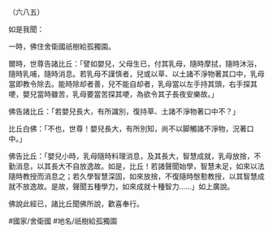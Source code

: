 （六八五）

如是我聞：

一時，佛住舍衛國祇樹給孤獨園。

爾時，世尊告諸比丘：「譬如嬰兒，父母生已，付其乳母，隨時摩拭，隨時沐浴，隨時乳哺，隨時消息。若乳母不謹慎者，兒或以草、以土諸不淨物著其口中，乳母當即教令除去。能時除却者善，兒不能自却者，乳母當以左手持其頭，右手探其哽，嬰兒當時雖苦，乳母要當苦探其哽，為欲令其子長夜安樂故。」

佛告諸比丘：「若嬰兒長大，有所識別，復持草、土諸不淨物著口中不？」

比丘白佛：「不也，世尊！嬰兒長大，有所別知，尚不以脚觸諸不淨物，況著口中。」

佛告比丘：「嬰兒小時，乳母隨時料理消息，及其長大，智慧成就，乳母放捨，不勤消息，以其長大不自放逸故。如是，比丘！若諸聲聞始學，智慧未足，如來以法隨時教授而消息之；若久學智慧深固，如來放捨，不復隨時慇懃教授，以其智慧成就不放逸故。是故，聲聞五種學力，如來成就十種智力……」如上廣說。

佛說此經已，諸比丘聞佛所說，歡喜奉行。

#國家/舍衛國
#地名/祇樹給孤獨園
